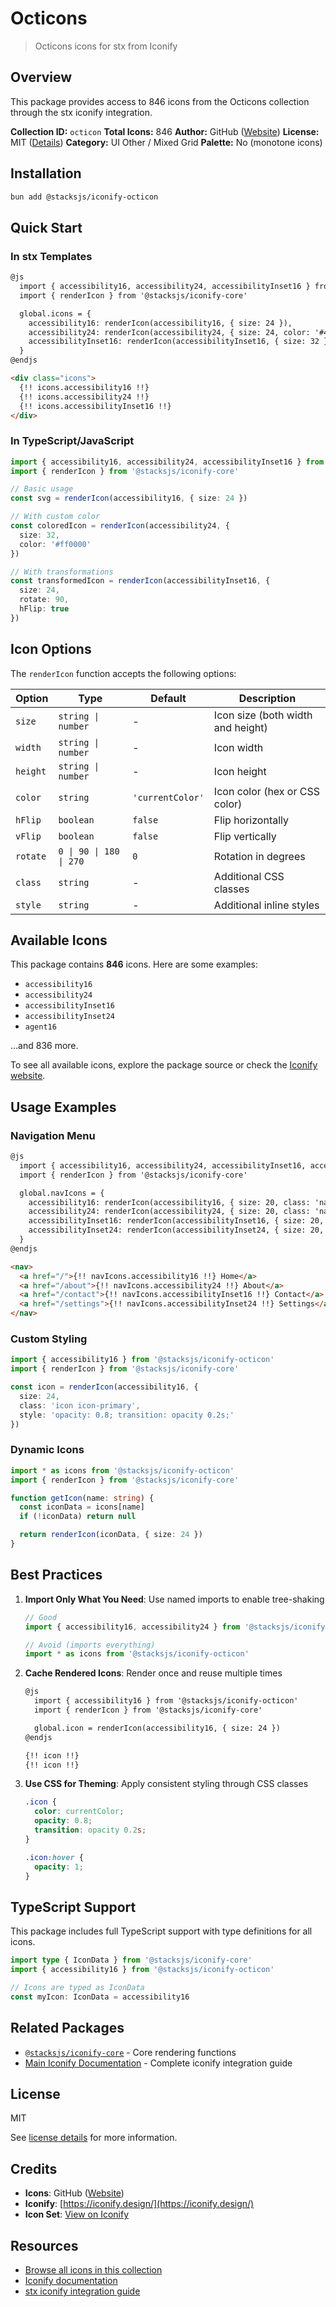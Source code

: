 # Octicons

> Octicons icons for stx from Iconify

## Overview

This package provides access to 846 icons from the Octicons collection through the stx iconify integration.

**Collection ID:** `octicon`
**Total Icons:** 846
**Author:** GitHub ([Website](https://github.com/primer/octicons/))
**License:** MIT ([Details](https://github.com/primer/octicons/blob/main/LICENSE))
**Category:** UI Other / Mixed Grid
**Palette:** No (monotone icons)

## Installation

```bash
bun add @stacksjs/iconify-octicon
```

## Quick Start

### In stx Templates

```html
@js
  import { accessibility16, accessibility24, accessibilityInset16 } from '@stacksjs/iconify-octicon'
  import { renderIcon } from '@stacksjs/iconify-core'

  global.icons = {
    accessibility16: renderIcon(accessibility16, { size: 24 }),
    accessibility24: renderIcon(accessibility24, { size: 24, color: '#4a90e2' }),
    accessibilityInset16: renderIcon(accessibilityInset16, { size: 32 })
  }
@endjs

<div class="icons">
  {!! icons.accessibility16 !!}
  {!! icons.accessibility24 !!}
  {!! icons.accessibilityInset16 !!}
</div>
```

### In TypeScript/JavaScript

```typescript
import { accessibility16, accessibility24, accessibilityInset16 } from '@stacksjs/iconify-octicon'
import { renderIcon } from '@stacksjs/iconify-core'

// Basic usage
const svg = renderIcon(accessibility16, { size: 24 })

// With custom color
const coloredIcon = renderIcon(accessibility24, {
  size: 32,
  color: '#ff0000'
})

// With transformations
const transformedIcon = renderIcon(accessibilityInset16, {
  size: 24,
  rotate: 90,
  hFlip: true
})
```

## Icon Options

The `renderIcon` function accepts the following options:

| Option | Type | Default | Description |
|--------|------|---------|-------------|
| `size` | `string \| number` | - | Icon size (both width and height) |
| `width` | `string \| number` | - | Icon width |
| `height` | `string \| number` | - | Icon height |
| `color` | `string` | `'currentColor'` | Icon color (hex or CSS color) |
| `hFlip` | `boolean` | `false` | Flip horizontally |
| `vFlip` | `boolean` | `false` | Flip vertically |
| `rotate` | `0 \| 90 \| 180 \| 270` | `0` | Rotation in degrees |
| `class` | `string` | - | Additional CSS classes |
| `style` | `string` | - | Additional inline styles |

## Available Icons

This package contains **846** icons. Here are some examples:

- `accessibility16`
- `accessibility24`
- `accessibilityInset16`
- `accessibilityInset24`
- `agent16`

...and 836 more.

To see all available icons, explore the package source or check the [Iconify website](https://icon-sets.iconify.design/octicon/).

## Usage Examples

### Navigation Menu

```html
@js
  import { accessibility16, accessibility24, accessibilityInset16, accessibilityInset24 } from '@stacksjs/iconify-octicon'
  import { renderIcon } from '@stacksjs/iconify-core'

  global.navIcons = {
    accessibility16: renderIcon(accessibility16, { size: 20, class: 'nav-icon' }),
    accessibility24: renderIcon(accessibility24, { size: 20, class: 'nav-icon' }),
    accessibilityInset16: renderIcon(accessibilityInset16, { size: 20, class: 'nav-icon' }),
    accessibilityInset24: renderIcon(accessibilityInset24, { size: 20, class: 'nav-icon' })
  }
@endjs

<nav>
  <a href="/">{!! navIcons.accessibility16 !!} Home</a>
  <a href="/about">{!! navIcons.accessibility24 !!} About</a>
  <a href="/contact">{!! navIcons.accessibilityInset16 !!} Contact</a>
  <a href="/settings">{!! navIcons.accessibilityInset24 !!} Settings</a>
</nav>
```

### Custom Styling

```typescript
import { accessibility16 } from '@stacksjs/iconify-octicon'
import { renderIcon } from '@stacksjs/iconify-core'

const icon = renderIcon(accessibility16, {
  size: 24,
  class: 'icon icon-primary',
  style: 'opacity: 0.8; transition: opacity 0.2s;'
})
```

### Dynamic Icons

```typescript
import * as icons from '@stacksjs/iconify-octicon'
import { renderIcon } from '@stacksjs/iconify-core'

function getIcon(name: string) {
  const iconData = icons[name]
  if (!iconData) return null

  return renderIcon(iconData, { size: 24 })
}
```

## Best Practices

1. **Import Only What You Need**: Use named imports to enable tree-shaking
   ```typescript
   // Good
   import { accessibility16, accessibility24 } from '@stacksjs/iconify-octicon'

   // Avoid (imports everything)
   import * as icons from '@stacksjs/iconify-octicon'
   ```

2. **Cache Rendered Icons**: Render once and reuse multiple times
   ```html
   @js
     import { accessibility16 } from '@stacksjs/iconify-octicon'
     import { renderIcon } from '@stacksjs/iconify-core'

     global.icon = renderIcon(accessibility16, { size: 24 })
   @endjs

   {!! icon !!}
   {!! icon !!}
   ```

3. **Use CSS for Theming**: Apply consistent styling through CSS classes
   ```css
   .icon {
     color: currentColor;
     opacity: 0.8;
     transition: opacity 0.2s;
   }

   .icon:hover {
     opacity: 1;
   }
   ```

## TypeScript Support

This package includes full TypeScript support with type definitions for all icons.

```typescript
import type { IconData } from '@stacksjs/iconify-core'
import { accessibility16 } from '@stacksjs/iconify-octicon'

// Icons are typed as IconData
const myIcon: IconData = accessibility16
```

## Related Packages

- [`@stacksjs/iconify-core`](../iconify-core) - Core rendering functions
- [Main Iconify Documentation](../../docs/iconify.md) - Complete iconify integration guide

## License

MIT

See [license details](https://github.com/primer/octicons/blob/main/LICENSE) for more information.

## Credits

- **Icons**: GitHub ([Website](https://github.com/primer/octicons/))
- **Iconify**: [https://iconify.design/](https://iconify.design/)
- **Icon Set**: [View on Iconify](https://icon-sets.iconify.design/octicon/)

## Resources

- [Browse all icons in this collection](https://icon-sets.iconify.design/octicon/)
- [Iconify documentation](https://iconify.design/docs/)
- [stx iconify integration guide](../../docs/iconify.md)
